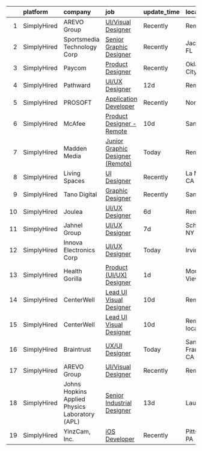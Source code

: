 

|    | platform    | company                                        | job                                                                                                                                      | update_time   | location           |
|---:|:------------|:-----------------------------------------------|:-----------------------------------------------------------------------------------------------------------------------------------------|:--------------|:-------------------|
|  1 | SimplyHired | AREVO Group                                    | [UI/Visual Designer](https://www.simplyhired.com/job/qrm7lu0OeOtigHUZG8eRnpMQShi763qtXMlsN8j_zyfqy4XSh3muUw?q=ui+designer)               | Recently      | Remote             |
|  2 | SimplyHired | Sportsmedia Technology Corp                    | [Senior Graphic Designer](https://www.simplyhired.com/job/N4k08MZIBMPPETD79Rr77iwgH-0nFJBPtoWpRer1DB4MAICZR7cQDg?q=ui+designer)          | Recently      | Jacksonville, FL   |
|  3 | SimplyHired | Paycom                                         | [Product Designer](https://www.simplyhired.com/job/sTicsWpEbBaN_PDIYOQLlIPFYVeVVEqPog0YzBBQapUXHdf-2SKMxQ?q=ui+designer)                 | Recently      | Oklahoma City, OK  |
|  4 | SimplyHired | Pathward                                       | [UI/UX Designer](https://www.simplyhired.com/job/h5-DiHdxveEAlWT0rWynDYIDuv17QsDVlJJCyIHjYrVwQzftSasTAA?q=ui+designer)                   | 12d           | Remote             |
|  5 | SimplyHired | PROSOFT                                        | [Application Developer](https://www.simplyhired.com/job/yHe6t374s2laLu1FqwlBiz6wAg14VUU-EVceTCVngGLopYRazR0iuw?q=ui+designer)            | Recently      | Norfolk, VA        |
|  6 | SimplyHired | McAfee                                         | [Product Designer - Remote](https://www.simplyhired.com/job/7cNR4fl5tZc13tLLnk235KZLAya47AdrXQK4TSTseTJBTzze0KgWug?q=ui+designer)        | 10d           | San Jose, CA       |
|  7 | SimplyHired | Madden Media                                   | [Junior Graphic Designer (Remote)](https://www.simplyhired.com/job/GhGiO23i2JFtD37Jgl4I4K14yiRn3MNp1hQfvuGE9JS5wHhljk7Jfw?q=ui+designer) | Today         | Remote             |
|  8 | SimplyHired | Living Spaces                                  | [UI Designer](https://www.simplyhired.com/job/OwueZ9VKxFxLNKeTzW19QEa1kSLMLlxyXAeh7UyKORNhh11QwqyRSg?q=ui+designer)                      | Recently      | La Mirada, CA      |
|  9 | SimplyHired | Tano Digital                                   | [Graphic Designer](https://www.simplyhired.com/job/77poRBHiEZV5eNxxt1yRo7U1RnF29lG1YSQ_4ZNYPxoS6Sx94jpmyQ?q=ui+designer)                 | Recently      | San Jose, CA       |
| 10 | SimplyHired | Joulea                                         | [UI/UX Designer](https://www.simplyhired.com/job/teqpWwjNbJehAjA0v9bCelJqeqq0A7RLDYtJd_vPvA-FxWGSthRfGA?q=ui+designer)                   | 6d            | Remote             |
| 11 | SimplyHired | Jahnel Group                                   | [UI/UX Designer](https://www.simplyhired.com/job/7-MAsQiy2KVA0Me0sbG9EIcuYoII2UuuWgiX86zzYBGkedYPDOneLA?q=ui+designer)                   | 7d            | Schenectady, NY    |
| 12 | SimplyHired | Innova Electronics Corp                        | [UI/UX Designer](https://www.simplyhired.com/job/r4bM6oDAN0uJ-QLvJGUpK6vkM-le2WcxG8hcb2o42sDRfB-x_j2XLQ?q=ui+designer)                   | Today         | Irvine, CA         |
| 13 | SimplyHired | Health Gorilla                                 | [Product (UI/UX) Designer](https://www.simplyhired.com/job/O8gV-XkhuL1T8lASRvuxpedpb4D4U4r8gZF2kFF1Qhm5mjkMkyDHoQ?q=ui+designer)         | 1d            | Mountain View, CA  |
| 14 | SimplyHired | CenterWell                                     | [Lead UI Visual Designer](https://www.simplyhired.com/job/IzJDVNSf0MqAiS-lkd7gNyZGehRZLAqkhMVgpincVI3PlfP1gb6Tjg?q=ui+designer)          | 10d           | Remote             |
| 15 | SimplyHired | CenterWell                                     | [Lead UI Visual Designer](https://www.simplyhired.com/job/IzJDVNSf0MqAiS-lkd7gNyZGehRZLAqkhMVgpincVI3PlfP1gb6Tjg?q=ui+designer)          | 10d           | Remote +1 location |
| 16 | SimplyHired | Braintrust                                     | [UX/UI Designer](https://www.simplyhired.com/job/VdoeomepMuOi-5kRrrVLUJYjtSp8LgBoXezXpZXV5vJG8O6iJEnR8w?q=ui+designer)                   | Today         | San Francisco, CA  |
| 17 | SimplyHired | AREVO Group                                    | [UI/Visual Designer](https://www.simplyhired.com/job/qrm7lu0OeOtigHUZG8eRnpMQShi763qtXMlsN8j_zyfqy4XSh3muUw?q=ui+designer)               | Recently      | Remote             |
| 18 | SimplyHired | Johns Hopkins Applied Physics Laboratory (APL) | [Senior Industrial Designer](https://www.simplyhired.com/job/cWteweR2HUSB-M6HNfjiwbg6s9QWBdHzzWW_VIcrN6UKsXa3uDdpvw?q=ui+designer)       | 13d           | Laurel, MD         |
| 19 | SimplyHired | YinzCam, Inc.                                  | [iOS Developer](https://www.simplyhired.com/job/O7s3dealHuxhU0MGhoaMnfOJziqVEUTHKEJtlDWUSPF8S_dqWf-8-Q?q=ui+designer)                    | Recently      | Pittsburgh, PA     |